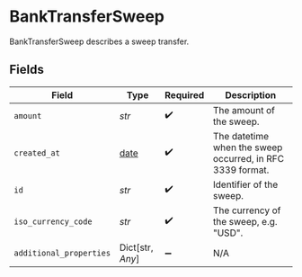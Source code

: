 # BankTransferSweep

BankTransferSweep describes a sweep transfer.


## Fields

| Field                                                                | Type                                                                 | Required                                                             | Description                                                          |
| -------------------------------------------------------------------- | -------------------------------------------------------------------- | -------------------------------------------------------------------- | -------------------------------------------------------------------- |
| `amount`                                                             | *str*                                                                | :heavy_check_mark:                                                   | The amount of the sweep.                                             |
| `created_at`                                                         | [date](https://docs.python.org/3/library/datetime.html#date-objects) | :heavy_check_mark:                                                   | The datetime when the sweep occurred, in RFC 3339 format.            |
| `id`                                                                 | *str*                                                                | :heavy_check_mark:                                                   | Identifier of the sweep.                                             |
| `iso_currency_code`                                                  | *str*                                                                | :heavy_check_mark:                                                   | The currency of the sweep, e.g. "USD".                               |
| `additional_properties`                                              | Dict[str, *Any*]                                                     | :heavy_minus_sign:                                                   | N/A                                                                  |